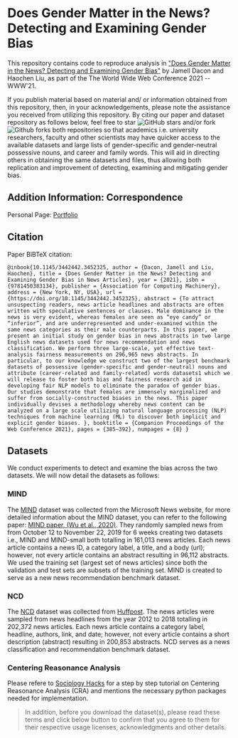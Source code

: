 # Does Gender Matter in the News? Detecting and Examining Gender Bias
This repository contains code to reproduce analysis in ["Does Gender Matter in the News? Detecting and Examining Gender Bias"](https://camps.aptaracorp.com/ACM_PMS/PMS/ACM/WWW21COMPANION/80/f5cc74ef-7609-11eb-8d84-166a08e17233/OUT/www21companion-80.html#) by Jamell Dacon and Haochen Liu, as part of the The World Wide Web Conference 2021 -- WWW'21.

    
If you publish material based on material and/ or information obtained from this repository, then, in your acknowledgements, please note the assistance you received from utilizing this repository. By citing our paper and dataset repository as follows below, feel free to star ![GitHub stars](https://img.shields.io/github/stars/daconjam/Detecting_Gender_Bias?style=social) and/or fork ![Github forks](https://img.shields.io/github/forks/daconjam/Detecting_Gender_Bias?style=social)
both repositories so that academics i.e. university researchers, faculty and other scientists may have quicker access to the available datasets and large lists of gender-specific and gender-neutral possessive nouns, and career and family words. This will aid in directing others in obtaining the same datasets and files, thus allowing both replication and improvement of detecting, examining and mitigating gender bias.


## Addition Information: Correspondence

Personal Page: [Portfolio](https://www.cse.msu.edu/~daconjam/)


## Citation

Paper BiBTeX citation:
    
    @inbook{10.1145/3442442.3452325, author = {Dacon, Jamell and Liu, Haochen}, title = {Does Gender Matter in the News? Detecting and Examining Gender Bias in News Articles}, year = {2021}, isbn = {9781450383134}, publisher = {Association for Computing Machinery}, address = {New York, NY, USA}, url = {https://doi.org/10.1145/3442442.3452325}, abstract = {To attract unsuspecting readers, news article headlines and abstracts are often written with speculative sentences or clauses. Male dominance in the news is very evident, whereas females are seen as “eye candy” or “inferior”, and are underrepresented and under-examined within the same news categories as their male counterparts. In this paper, we present an initial study on gender bias in news abstracts in two large English news datasets used for news recommendation and news classification. We perform three large-scale, yet effective text-analysis fairness measurements on 296,965 news abstracts. In particular, to our knowledge we construct two of the largest benchmark datasets of possessive (gender-specific and gender-neutral) nouns and attribute (career-related and family-related) words datasets1 which we will release to foster both bias and fairness research aid in developing fair NLP models to eliminate the paradox of gender bias. Our studies demonstrate that females are immensely marginalized and suffer from socially-constructed biases in the news. This paper individually devises a methodology whereby news content can be analyzed on a large scale utilizing natural language processing (NLP) techniques from machine learning (ML) to discover both implicit and explicit gender biases. }, booktitle = {Companion Proceedings of the Web Conference 2021}, pages = {385–392}, numpages = {8} }
      

## Datasets
We conduct experiments to detect and examine the bias across the two datasets. We will now detail the datasets as follows:

### MIND
The [MIND](https://msnews.github.io/) dataset was collected from the Microsoft News website, for more detailed information about the MIND dataset, you can refer to the following paper: [MIND paper, (Wu et al., 2020)](https://msnews.github.io/assets/doc/ACL2020_MIND.pdf). They randomly sampled news from from October 12 to November 22, 2019 for 6 weeks creating two datasets i.e., MIND and MIND-small both totalling in 161,013 news articles. Each news article contains a news ID, a category label, a title, and a body (url); however, not every article contains an abstract resulting in 96,112 abstracts. We used the training set (largest set of news articles) since both the validation and test sets are subsets of the training set. MIND is created to serve as a new news recommendation benchmark dataset.

    
### NCD
The [NCD](https://www.kaggle.com/rmisra/news-category-dataset) dataset was collected from [Huffpost](https://www.huffpost.com/). The news articles were sampled from news headlines from the year 2012 to 2018 totalling in 202,372 news articles. Each news article contains a category label, headline, authors, link, and date; however, not every article contains a short description (abstract) resulting in 200,853 abstracts. NCD serves as a news classification and recommendation benchmark dataset.


### Centering Reasonance Analysis 

Please refere to [Sociology Hacks](http://www.sociology-hacks.org/?p=151) for a step by step tutorial on Centering Reasonance Analysis (CRA) and mentions the necessary python packages needed for implementation.
    

>In addition, before you download the dataset(s), please read these terms and click below button to confirm that you agree to them for their respective usage licenses, acknowledgments and other details.



